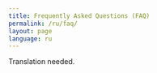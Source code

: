 ```yaml
---
title: Frequently Asked Questions (FAQ)
permalink: /ru/faq/
layout: page
language: ru
---
```


Translation needed.
